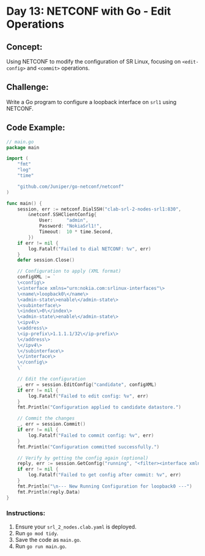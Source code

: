 # **Day 13: NETCONF with Go - Edit Operations**

## **Concept:** 
Using NETCONF to modify the configuration of SR Linux, focusing on `<edit-config>` and `<commit>` operations.

## **Challenge:** 
Write a Go program to configure a loopback interface on `srl1` using NETCONF.

## **Code Example:**
```go
// main.go
package main

import (
    "fmt"
    "log"
    "time"

    "github.com/Juniper/go-netconf/netconf"
)

func main() {
    session, err := netconf.DialSSH("clab-srl-2-nodes-srl1:830",
        &netconf.SSHClientConfig{
            User:     "admin",
            Password: "NokiaSrl1!",
            Timeout:  10 * time.Second,
        })
    if err != nil {
        log.Fatalf("Failed to dial NETCONF: %v", err)
    }
    defer session.Close()

    // Configuration to apply (XML format)
    configXML := `
    \<config\>
    \<interface xmlns="urn:nokia.com:srlinux-interfaces"\>
    \<name\>loopback0\</name\>
    \<admin-state\>enable\</admin-state\>
    \<subinterface\>
    \<index\>0\</index\>
    \<admin-state\>enable\</admin-state\>
    \<ipv4\>
    \<address\>
    \<ip-prefix\>1.1.1.1/32\</ip-prefix\>
    \</address\>
    \</ipv4\>
    \</subinterface\>
    \</interface\>
    \</config\>
    \`

    // Edit the configuration
    _, err = session.EditConfig("candidate", configXML)
    if err != nil {
        log.Fatalf("Failed to edit config: %v", err)
    }
    fmt.Println("Configuration applied to candidate datastore.")

    // Commit the changes
    _, err = session.Commit()
    if err != nil {
        log.Fatalf("Failed to commit config: %v", err)
    }
    fmt.Println("Configuration committed successfully.")

    // Verify by getting the config again (optional)
    reply, err := session.GetConfig("running", "<filter><interface xmlns=\"urn:nokia.com:srlinux-interfaces\"><name>loopback0</name></interface></filter>")
    if err != nil {
        log.Fatalf("Failed to get config after commit: %v", err)
    }
    fmt.Println("\n--- New Running Configuration for loopback0 ---")
    fmt.Println(reply.Data)
}
```

### **Instructions:**
1.  Ensure your `srl_2_nodes.clab.yaml` is deployed.
2.  Run `go mod tidy`.
3.  Save the code as `main.go`.
4.  Run `go run main.go`.

